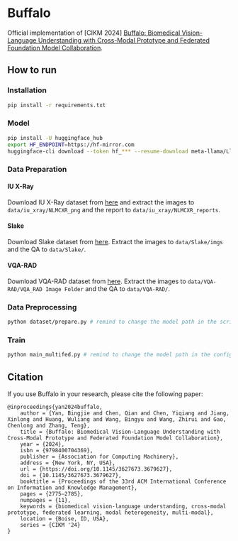 # Buffalo

Official implementation of [CIKM 2024] [Buffalo: Biomedical Vision-Language Understanding with Cross-Modal Prototype and Federated Foundation Model Collaboration](https://dl.acm.org/doi/10.1145/3627673.3679627).

## How to run

### Installation

```bash
pip install -r requirements.txt
```

### Model

```bash
pip install -U huggingface_hub
export HF_ENDPOINT=https://hf-mirror.com
huggingface-cli download --token hf_*** --resume-download meta-llama/Llama-2-7b-hf --local-dir Llama-2-7b-hf
```

### Data Preparation

#### IU X-Ray

Download IU X-Ray dataset from [here](https://openi.nlm.nih.gov/faq) and extract the images to `data/iu_xray/NLMCXR_png` and the report to `data/iu_xray/NLMCXR_reports`.

#### Slake

Download Slake dataset from [here](https://www.med-vqa.com/slake/). Extract the images to `data/Slake/imgs` and the QA to `data/Slake/`.

#### VQA-RAD

Download VQA-RAD dataset from [here](https://osf.io/89kps/). Extract the images to `data/VQA-RAD/VQA_RAD Image Folder` and the QA to `data/VQA-RAD/`.

### Data Preprocessing

```bash
python dataset/prepare.py # remind to change the model path in the script
```

### Train

```bash
python main_multifed.py # remind to change the model path in the config file
```

## Citation

If you use Buffalo in your research, please cite the following paper:

```
@inproceedings{yan2024buffalo,
    author = {Yan, Bingjie and Chen, Qian and Chen, Yiqiang and Jiang, Xinlong and Huang, Wuliang and Wang, Bingyu and Wang, Zhirui and Gao, Chenlong and Zhang, Teng},
    title = {Buffalo: Biomedical Vision-Language Understanding with Cross-Modal Prototype and Federated Foundation Model Collaboration},
    year = {2024},
    isbn = {9798400704369},
    publisher = {Association for Computing Machinery},
    address = {New York, NY, USA},
    url = {https://doi.org/10.1145/3627673.3679627},
    doi = {10.1145/3627673.3679627},
    booktitle = {Proceedings of the 33rd ACM International Conference on Information and Knowledge Management},
    pages = {2775–2785},
    numpages = {11},
    keywords = {biomedical vision-language understanding, cross-modal prototype, federated learning, modal heterogeneity, multi-modal},
    location = {Boise, ID, USA},
    series = {CIKM '24}
}
```